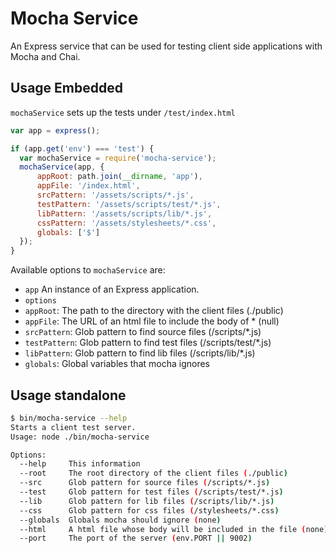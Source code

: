 # Mocha Service

An Express service that can be used for testing client side applications with
Mocha and Chai.

## Usage Embedded

`mochaService` sets up the tests under `/test/index.html`

```javascript
var app = express();

if (app.get('env') === 'test') {
  var mochaService = require('mocha-service');
  mochaService(app, {
      appRoot: path.join(__dirname, 'app'),
      appFile: '/index.html',
      srcPattern: '/assets/scripts/*.js',
      testPattern: '/assets/scripts/test/*.js',
      libPattern: '/assets/scripts/lib/*.js',
      cssPattern: '/assets/stylesheets/*.css',
      globals: ['$']
  });
}
```

Available options to `mochaService` are:

 * `app` An instance of an Express application.
 * `options`
 *  `appRoot`: The path to the directory with the client files (./public)
 *  `appFile`: The URL of an html file to include the body of *  (null)
 *  `srcPattern`: Glob pattern to find source files (/scripts/*.js)
 *  `testPattern`: Glob pattern to find test files (/scripts/test/*.js)
 *  `libPattern`: Glob pattern to find lib files (/scripts/lib/*.js)
 *  `globals`: Global variables that mocha ignores


## Usage standalone

```sh
$ bin/mocha-service --help
Starts a client test server.
Usage: node ./bin/mocha-service

Options:
  --help     This information
  --root     The root directory of the client files (./public)
  --src      Glob pattern for source files (/scripts/*.js)
  --test     Glob pattern for test files (/scripts/test/*.js)
  --lib      Glob pattern for lib files (/scripts/lib/*.js)
  --css      Glob pattern for css files (/stylesheets/*.css)
  --globals  Globals mocha should ignore (none)
  --html     A html file whose body will be included in the file (none)
  --port     The port of the server (env.PORT || 9002)
```

